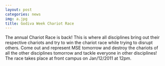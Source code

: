 ```yaml
---
layout: post
categories: news
img: a.jpg
title: Godiva Week Chariot Race
---
```


The annual Chariot Race is back! This is where all disciplines bring out their respective chariots and try to win the chariot race while trying to disrupt others. Come out and represent MSE tomorrow and destroy the chariots of all the other disciplines tomorrow and tackle everyone in other disciplines! The race takes place at front campus on Jan/12/2011 at 12pm.